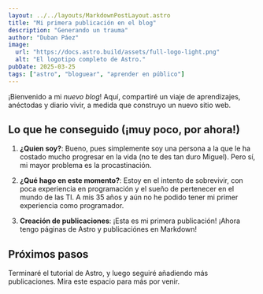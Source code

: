 ```yaml
---
layout: ../../layouts/MarkdownPostLayout.astro
title: "Mi primera publicación en el blog"
description: "Generando un trauma"
author: "Duban Páez"
image:
  url: "https://docs.astro.build/assets/full-logo-light.png"
  alt: "El logotipo completo de Astro."
pubDate: 2025-03-25
tags: ["astro", "bloguear", "aprender en público"]
---
```


¡Bienvenido a mi _nuevo blog_! Aquí, compartiré un viaje de aprendizajes, anéctodas y diario vivir, a medida que construyo un nuevo sitio web.

## Lo que he conseguido (¡muy poco, por ahora!)

1. **¿Quien soy?**: Bueno, pues simplemente soy una persona a la que le ha costado mucho progresar en la vida (no te des tan duro Miguel). Pero sí, mi mayor problema es la procastinación.

2. **¿Qué hago en este momento?**: Estoy en el intento de sobrevivir, con poca experiencia en programación y el sueño de pertenecer en el mundo de las TI. A mis 35 años y aún no he podido tener mi primer experiencia como programador.

3. **Creación de publicaciones**: ¡Esta es mi primera publicación! ¡Ahora tengo páginas de Astro y publicaciónes en Markdown!

## Próximos pasos

Terminaré el tutorial de Astro, y luego seguiré añadiendo más publicaciones. Mira este espacio para más por venir.
